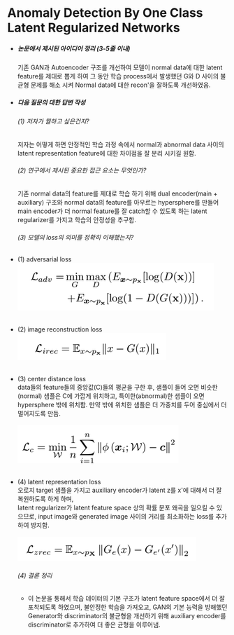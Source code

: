Anomaly Detection By One Class Latent Regularized Networks
==========================================================

* ##### *논문에서 제시된 아이디어 정리 (3-5줄 이내)*   
  기존 GAN과 Autoencoder 구조를 개선하여 모델이 normal data에 대한 latent feature를 제대로 뽑게 하여 
  그 동안 학습 process에서 발생했던 G와 D 사이의 불균형 문제를 해소 시켜 Normal data에 대한 recon'을 잘하도록 개선하였음.

* ##### *다음 질문의 대한 답변 작성*   
  ###### (1) 저자가 뭘하고 싶은건지?
  저자는 어떻게 하면 안정적인 학습 과정 속에서 normal과 abnormal data 사이의 latent representation feature에 대한 차이점을 잘 분리 시키길 원함.

  ###### (2) 연구에서 제시된 중요한 접근 요소는 무엇인가?
  기존 normal data의 feature를 제대로 학습 하기 위해 dual encoder(main + auxiliary) 구조와 normal data의 feature를 아우르는 hypersphere를 만들어
  main encoder가 더 normal feature를 잘 catch할 수 있도록 하는 latent regularizer를 가지고 학습의 안정성을 추구함.

  ###### (3) 모델의 loss의 의미를 정확히 이해했는지?
* (1) adversarial loss   
  ![img.png](asset/img_2_1.png)   
  <br>
* (2) image reconstruction loss   
  ![img.png](asset/img_2_2.png)   
  <br>
* (3) center distance loss   
  data들의 feature들의 중앙값(C)들의 평균을 구한 후, 샘플이 들어 오면 비슷한(normal) 샘플은 C에 가깝게 위치하고, 
  특이한(abnormal)한 샘플이 오면 hypersphere 밖에 위치함. 만약 밖에 위치한 샘플은 더 가중치를 두어 중심에서 더 멀어지도록 만듬.
  <br></br>
  ![img.png](asset/img_2_3.png)
  <br></br>
* (4) latent representation loss   
   오로지 target 샘플을 가지고 auxiliary encoder가 latent z를 x'에 대해서 더 잘 복원하도록 하게 하며,  
   latent regularizer가 latent feature space 상의 확률 분포 왜곡을 일으킬 수 있으므로, input image와 generated image 사이의 거리를
   최소화하는 loss를 추가하여 방지함.
  <br></br>
  ![img.png](asset/img_2_4.png)

  ###### (4) 결론 정리
  * 이 논문을 통해서 학습 데이터의 기본 구조가 latent feature space에서 더 잘 포착되도록 하였으며, 불안정한 학습을 가져오고, GAN의 기본 능력을
    방해했던 Generator와 discriminator의 불균형을 개선하기 위해 auxiliary encoder를 discriminator로 추가하여 더 좋은 균형을 이루어냄.
